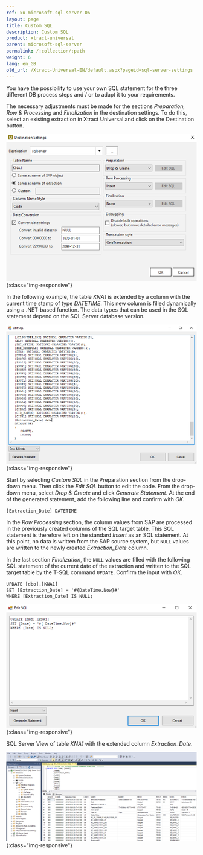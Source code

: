 ```yaml
---
ref: xu-microsoft-sql-server-06
layout: page
title: Custom SQL
description: Custom SQL
product: xtract-universal
parent: microsoft-sql-server
permalink: /:collection/:path
weight: 6
lang: en_GB
old_url: /Xtract-Universal-EN/default.aspx?pageid=sql-server-settings
---
```


You have the possibility to use your own SQL statement for the three different DB process steps and / or to adapt it to your requirements.

The necessary adjustments must be made for the sections *Preparation, Row & Processing* and *Finalization* in the destination settings. 
To do this, select an existing extraction in Xtract Universal and click on the Destination button.

![Destination-Settings](/img/content/destination_settings.png){:class="img-responsive"}

In the following example, the table *KNA1* is extended by a column with the current time stamp of type *DATETIME*. 
This new column is filled dynamically using a .NET-based function. 
The data types that can be used in the SQL statement depend on the SQL Server database version.

![Custom-SQL_Prep](/img/content/custom_sql_generate_statement.png){:class="img-responsive"}

Start by selecting *Custom SQL* in the Preparation section from the drop-down menu. Then click the *Edit SQL* button to edit the code.
From the drop-down menu, select *Drop & Create* and click *Generate Statement*. At the end of the generated statement, add the following line and confirm with *OK*.
```
[Extraction_Date] DATETIME
```
In the *Row Processing* section, the column values from SAP are processed in the previously created columns of the SQL target table. This SQL statement is therefore left on the standard *Insert* as an SQL statement. At this point, no data is written from the SAP source system, but `NULL` values are written to the newly created *Extraction_Date* column.

In the last section *Finalization*, the `NULL` values are filled with the following SQL statement of the current date of the extraction and written to the SQL target table by the T-SQL command `UPDATE`. Confirm the input with *OK*.
```
UPDATE [dbo].[KNA1] 
SET [Extraction_Date] = '#{DateTime.Now}#' 
WHERE [Extraction_Date] IS NULL;
```
![Custom-SQL_Final](/img/content/custom_sql_finalization_statement.png){:class="img-responsive"}

SQL Server View of table *KNA1* with the extended column *Extraction_Date*.

![Custom_SQL_SQL_Server_Ausgabe](/img/content/sql_server_ansicht_extraction_date_spalte.png){:class="img-responsive"}
